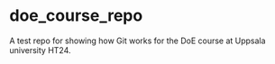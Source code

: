 # doe_course_repo
A test repo for showing how Git works for the DoE course at Uppsala university HT24.
